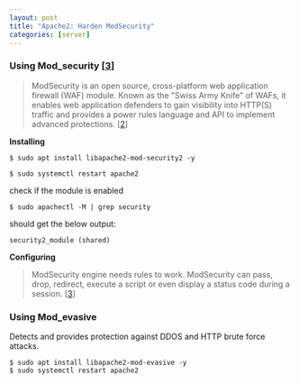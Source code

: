 ```yaml
---
layout: post
title: "Apache2: Harden ModSecurity"
categories: [server]
---
```


### Using Mod_security [[3]]
> ModSecurity is an open source, cross-platform web application firewall (WAF) module.
Known as the "Swiss Army Knife" of WAFs, it enables web application defenders
to gain visibility into HTTP(S) traffic and provides a power rules language and API to implement advanced protections. [[2]]

**Installing**
```shell
$ sudo apt install libapache2-mod-security2 -y

$ sudo systemctl restart apache2
```

check if the module is enabled
```shell
$ sudo apachectl -M | grep security
```
should get the below output:
```
security2_module (shared)
```
**Configuring**
> ModSecurity engine needs rules to work. ModSecurity can pass, drop, redirect,
execute a script or even display a status code during a session. [[3]]

### Using Mod_evasive
Detects and provides protection against DDOS and HTTP brute force attacks.

```shell
$ sudo apt install libapache2-mod-evasive -y
$ sudo systemctl restart apache2
```


[1]: https://www.dexbot.info/2018/06/07/step-by-step-guide-to-secure-an-ubuntu-16-04-lts-server-part-1-of-2/ "Secure an Ubuntu"

[2]: https://www.liquidweb.com/kb/install-and-configure-mod_security-on-ubuntu-16-04-server/ "Install and Configure ModSecurity"

[3]: https://phoenixnap.com/kb/setup-configure-modsecurity-on-apache "Configure ModSecurity On Apache"

[4]: https://owasp.org/www-project-modsecurity-core-rule-set/ "OWASP ModSecurity Core Rule Set"
